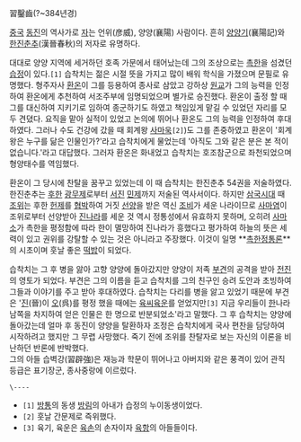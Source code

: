 習鑿齒(?~384년경)

[중국](%EC%A4%91%EA%B5%AD.md) [동진](%EB%8F%99%EC%A7%84.md)의 역사가로
[자](%EC%9E%90.md)는 언위(彦威), 양양(襄陽) 사람이다. 흔히
[양양기](%EC%96%91%EC%96%91%EA%B8%B0.md)(襄陽記)와
[한진춘추](%ED%95%9C%EC%A7%84%EC%B6%98%EC%B6%94.md)(漢晉春秋)의 저자로 유명하다.

대대로 양양 지역에 세거하던 호족 가문에서 태어났는데 그의 조상으로는 [촉한](%EC%B4%89%ED%95%9C.md)을 섬겼던
[습정](%EC%8A%B5%EC%A0%95.md)이 있다.`[1]` 습착치는 젊은 시절 뜻을 가지고 많이 배워 학식을 가졌으며 문필로
유명했다. 형주자사 [환온](%ED%99%98%EC%98%A8.md)이 그를 등용하여 종사로 삼았고 강하상
[원교](%EC%9B%90%EA%B5%90.md)가 그의 능력을 인정하여 환온에게 추천하여 서조주부에 임명되었으며 별가로 승진했다.
환온이 출정 할 때 그를 대신하여 지키기로 임하여 종군하기도 하였고 책임있게 맡길 수 있었던 자리를 모두 견뎠다. 요직을 맡아 실적이 있었고
논의에 뛰어나 환온도 그의 능력을 인정하여 후대하였다. 그러나 수도 건강에 갔을 때 회계왕
[사마욱](%EC%82%AC%EB%A7%88%EC%9A%B1.md)`[2]`)도 그를 존중하였고 환온이 '회계왕은 누구를 닮은
인물인가?'라고 습착치에게 물었는데 '아직도 그와 같은 분은 본 적이 없습니다.'라고 대답했다. 그러자 환온은 화내었고 습착치는 호조참군으로
좌천되었으며 형양태수를 역임했다.

환온이 그 당시에 찬탈을 꿈꾸고 있었는데 이 때 습착치는 한진춘추 54권을 저술하였다. 한진춘추는
[후한](%ED%9B%84%ED%95%9C.md) [광무제](%EA%B4%91%EB%AC%B4%EC%A0%9C.md)로부터
[서진](%EC%84%9C%EC%A7%84.md) [민제](%EC%82%AC%EB%A7%88%EC%97%85.md)까지 저술된
역사서이다. 하지만 [삼국시대](%EC%82%BC%EA%B5%AD%EC%8B%9C%EB%8C%80.md) 때
[조위](%EC%A1%B0%EC%9C%84.md)는 후한 [헌제](%ED%97%8C%EC%A0%9C.md)를
[협박](%ED%98%91%EB%B0%95.md)하여 거짓 [선양](%EC%84%A0%EC%96%91.md)을 받은 역신
[조비](%EC%A1%B0%EB%B9%84.md)가 세운 나라이므로
[사마염](%EC%82%AC%EB%A7%88%EC%97%BC.md)이 조위로부터 선양받아
[진나라](%EC%84%9C%EC%A7%84.md)를 세운 것 역시 정통성에서 유효하지 못하며, 오히려
[사마소](%EC%82%AC%EB%A7%88%EC%86%8C.md)가 촉한을 평정함에 따라 한이 멸망하여 진나라가 흥했다고 평가하여
하늘의 뜻은 세력이 있고 권위를 강탈할 수 있는 것은 아니라고 주장했다. 이것이 일명
**[촉한정통론](%EC%B4%89%ED%95%9C%EC%A0%95%ED%86%B5%EB%A1%A0.md)**의 시초이며 훗날 좋은
[떡밥](%EB%96%A1%EB%B0%A5.md)이 되었다.

습착치는 그 후 병을 앓아 고향 양양에 돌아갔지만 양양이 저족 [부견](%EB%B6%80%EA%B2%AC.md)의 공격을 받아
[전진](%EC%A0%84%EC%A7%84.md)의 영토가 되었다. 부견은 그의 이름을 듣고 습착치를 그의 친구인 승려 도안과 초빙하여
그들과 이야기를 주고 받아 후대하였다. 습착치는 다리를 병을 앓고 있었기 때문에 부견은
'[진](%EC%84%9C%EC%A7%84.md)(晉)이 [오](%EC%86%90%EC%98%A4.md)(呉)를 평정 했을 때에는
[육씨](%EC%9C%A1%EA%B8%B0.md)[육운](%ED%98%95%EC%A0%9C.md)를 얻었지만`[3]` 지금
우리들이 [한](%ED%95%9C.md)나라 남쪽을 차지하여 얻은 인물은 한 명으로 반분되었소'라고 말했다. 그 후 습착치는 양양에
돌아갔는데 얼마 후 동진이 양양을 탈환하자 조정은 습착치에게 국사 편찬을 담당하여 시작하려고 했지만 그 무렵 사망했다. 죽기 전에 조위를
찬탈자로 보는 자신의 이론을 비난하던 반론에 반박했다.  
그의 아들 습벽강(習辟強)은 재능과 학문이 뛰어나고 아버지와 같은 풍격이 있어 관직 등급은 표기장군, 종사중랑에 이르렀다.

`\----`

  * `[1]` [방통](%EB%B0%A9%ED%86%B5.md)의 동생 [방림](%EB%B0%A9%EB%A6%BC.md)의 아내가 습정의 누이동생이었다.
  * `[2]` 훗날 간문제로 즉위했다.
  * `[3]` 육기, 육운은 [육손](%EC%9C%A1%EC%86%90.md)의 손자이자 [육항](%EC%9C%A1%ED%95%AD.md)의 아들들이다.

